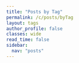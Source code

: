 ```yaml
---
title: "Posts by Tag"
permalink: /c/posts/byTag
layout: tags
author_profile: false
classes: wide
read_time: false
sidebar:
  nav: "posts"
---
```


